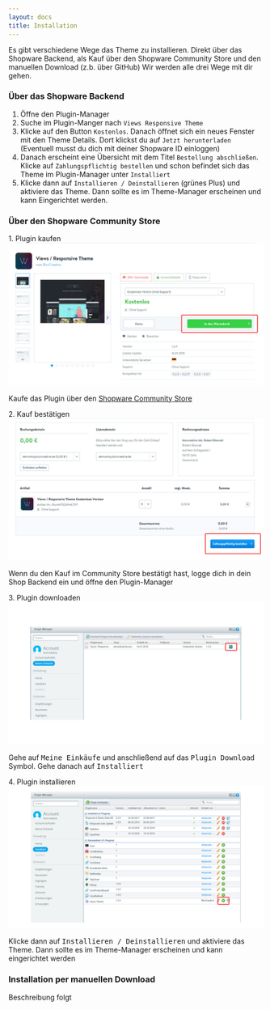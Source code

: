 ```yaml
---
layout: docs
title: Installation
---
```


Es gibt verschiedene Wege das Theme zu installieren.
Direkt über das Shopware Backend, als Kauf über den Shopware Community Store und den manuellen Download (z.b. über GitHub)
Wir werden alle drei Wege mit dir gehen.

### Über das Shopware Backend

1. Öffne den Plugin-Manager
2. Suche im Plugin-Manger nach `Views Responsive Theme`
3. Klicke auf den Button `Kostenlos`. Danach öffnet sich ein neues Fenster mit den Theme Details. Dort klickst du auf `Jetzt herunterladen` (Eventuell musst du dich mit deiner Shopware ID einloggen)
4. Danach erscheint eine Übersicht mit dem Titel `Bestellung abschließen`. Klicke auf `Zahlungspflichtig bestellen` und schon befindet sich das Theme im Plugin-Manager unter `Installiert`
5. Klicke dann auf `Installieren / Deinstallieren` (grünes Plus) und aktiviere das Theme. Dann sollte es im Theme-Manager erscheinen und kann Eingerichtet werden.

### Über den Shopware Community Store

<div class="card-deck pb-4">
    <div class="card">
        <div class="card-header">
            1. Plugin kaufen
        </div>
        <a href="scs-theme-views-detail-page.jpg" target="_blank">
            <img class="card-img-top" src="scs-theme-views-detail-page.jpg">
        </a>
        <div class="card-body">
            <p class="card-text">
               Kaufe das Plugin über den <a href="https://store.shopware.com/blur467826946731/views/responsive-theme.html?number=Blur467826946731f" target="_blank">Shopware Community Store</a>
            </p>           
        </div>
    </div>
    <div class="card">
        <div class="card-header">
            2. Kauf bestätigen
        </div>
        <a href="scs-theme-views-confirm-page.jpg" target="_blank">
            <img class="card-img-top" src="scs-theme-views-confirm-page.jpg">
        </a>
        <div class="card-body">
            <p class="card-text">
                Wenn du den Kauf im Community Store bestätigt hast, logge dich in dein Shop Backend ein und öffne den Plugin-Manager
            </p>      
        </div>
    </div>
</div>

<div class="card-deck pb-5">
    <div class="card">
        <div class="card-header">
            3. Plugin downloaden
        </div>
        <a href="sw-backend-plugin-manager-my-purchase.jpg" target="_blank">
            <img class="card-img-top" src="sw-backend-plugin-manager-my-purchase.jpg">
        </a>
        <div class="card-body">
            <p class="card-text">
                Gehe auf <kbd>Meine Einkäufe</kbd> und anschließend auf das <kbd>Plugin Download</kbd> Symbol. Gehe danach auf <kbd>Installiert</kbd>
            </p>
        </div>
    </div>
    <div class="card">
        <div class="card-header">
            4. Plugin installieren
        </div>
        <a href="sw-backend-plugin-manager-my-plugins.jpg" target="_blank">
            <img class="card-img-top" src="sw-backend-plugin-manager-my-plugins.jpg">
        </a>
        <div class="card-body">
            <p class="card-text">
                Klicke dann auf <kbd>Installieren / Deinstallieren</kbd> und aktiviere das Theme. Dann sollte es im Theme-Manager erscheinen und kann eingerichtet werden
            </p>      
        </div>
    </div>
</div>

### Installation per manuellen Download

Beschreibung folgt
